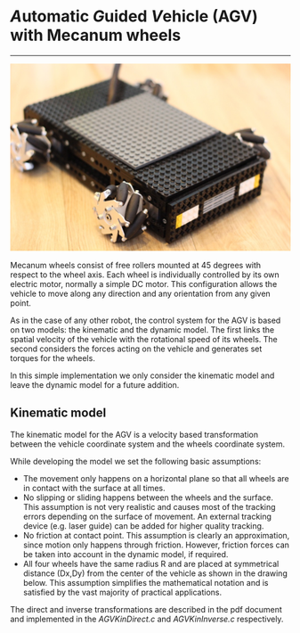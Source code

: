 # *A*utomatic *G*uided *V*ehicle (AGV) with Mecanum wheels
----------

![My own LEGO AGV](docu/LEGO_AGV.JPG)

Mecanum wheels consist of free rollers mounted at 45 degrees with respect to the wheel axis. Each wheel is individually controlled by its own electric motor, normally a simple DC motor. This configuration allows the vehicle to move along any direction and any orientation from any given point.

As in the case of any other robot, the control system for the AGV is based on two models: the kinematic and the dynamic model. The first links the spatial velocity of the vehicle with the rotational speed of its wheels. The second considers the forces acting on the vehicle and generates set torques for the wheels.

In this simple implementation we only consider the kinematic model and leave the dynamic model for a future addition.

**Kinematic model**
-----------

The kinematic model for the AGV is a velocity based transformation between the vehicle coordinate system and the wheels coordinate system.

While developing the model we set the following basic assumptions:

 - The movement only happens on a horizontal plane so that all wheels are in contact with the surface at all times.
 - No slipping or sliding happens between the wheels and the surface. This assumption is not very realistic and causes most of the tracking errors depending on the surface of movement. An external tracking device (e.g. laser guide) can be added for higher quality tracking.
 - No friction at contact point. This assumption is clearly an approximation, since motion only happens through friction. However, friction forces can be taken into account in the dynamic model, if required.
 - All four wheels have the same radius R and are placed at symmetrical distance (Dx,Dy) from the center of the vehicle as shown in the drawing below. This assumption simplifies the mathematical notation and is satisfied by the vast majority of practical applications.

The direct and inverse transformations are described in the pdf document and implemented in the *AGVKinDirect.c* and *AGVKinInverse.c* respectively.



